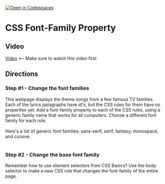 [![Open in Codespaces](https://classroom.github.com/assets/launch-codespace-2972f46106e565e64193e422d61a12cf1da4916b45550586e14ef0a7c637dd04.svg)](https://classroom.github.com/open-in-codespaces?assignment_repo_id=21338072)
# CSS Font-Family Property <br>

## Video
[Video](https://youtu.be/6kylHlh-1k4) <-- Make sure to watch this video first

## Directions 
### Step #1 - Change the font families <br>
This webpage displays the theme songs from a few famous TV families. Each of the lyrics paragraphs have id's, but the CSS rules for them have no properties yet. Add a font-family property to each of the CSS rules, using a generic family name that works for all computers. Choose a different font family for each rule.<br><br>
Here's a list of generic font families: sans-serif, serif, fantasy, monospace, and cursive.
<br><br>
### Step #2 - Change the base font family <br>
Remember how to use element selectors from CSS Basics? Use the body selector to make a new CSS rule that changes the font-family of the entire page.
<br><br>
